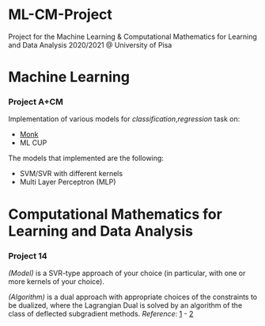 # ML-CM-Project

Project for the Machine Learning &amp; Computational Mathematics for Learning and Data Analysis 2020/2021 @ University of Pisa

# Machine Learning
### Project A+CM
Implementation of various models for *classification*,*regression* task on:
- [Monk](http://archive.ics.uci.edu/ml/datasets/MONK%27s+Problems) 
- ML CUP

The models that implemented are the following:
 - SVM/SVR with different kernels
 - Multi Layer Perceptron (MLP)

# Computational Mathematics for Learning and Data Analysis

### Project 14
*(Model)* is a SVR-type approach of your choice (in particular, with one or more kernels of your choice).

*(Algorithm)* is a dual approach with appropriate choices of the constraints to be dualized, where the Lagrangian Dual is solved by an algorithm of the class of deflected subgradient methods.
*Reference*: [1][1] - [2][2]

<!-- References -->
[1]: http://pages.di.unipi.it/frangio/abstracts.html#MPC16
[2]: http://www.jmlr.org/papers/volume12/duchi11a/duchi11a.pdf
